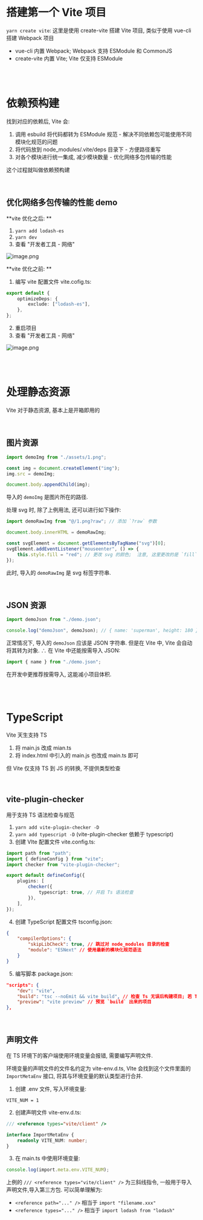 # 搭建第一个 Vite 项目

`yarn create vite`: 这里是使用 create-vite 搭建 Vite 项目, 类似于使用 vue-cli 搭建 Webpack 项目

-   vue-cli 内置 Webpack; Webpack 支持 ESModule 和 CommonJS
-   create-vite 内置 Vite; Vite 仅支持 ESModule

<br><br>

# 依赖预构建

找到对应的依赖后, Vite 会:

1.  调用 esbuild 将代码都转为 ESModule 规范 - 解决不同依赖包可能使用不同模块化规范的问题
2.  将代码放到 node_modules/.vite/deps 目录下 - 方便路径重写
3.  对各个模块进行统一集成, 减少模块数量 - 优化网络多包传输的性能

这个过程就叫做依赖预构建

<br>

## 优化网络多包传输的性能 demo

**vite 优化之后: **

1.  `yarn add lodash-es`
2.  `yarn dev`
3.  查看 "开发者工具 - 网络"

<img src="https://cdn.nlark.com/yuque/0/2023/png/2317274/1675672721623-f2c71f18-ee71-42ae-8057-2c8e4a5bebf0.png?x-oss-process=image%2Fformat%2Cwebp" alt="image.png" />

**vite 优化之前: **

1.  编写 vite 配置文件 vite.cofig.ts:

```ts
export default {
    optimizeDeps: {
        exclude: ["lodash-es"],
    },
};
```

2.  重启项目
3.  查看 "开发者工具 - 网络"

![image.png](https://cdn.nlark.com/yuque/0/2023/png/2317274/1675672699463-b4b48661-c154-4144-a524-ef1ad54310ed.png?x-oss-process=image%2Fformat%2Cwebp)

<br><br>

# 处理静态资源

Vite 对于静态资源, 基本上是开箱即用的

<br>

## 图片资源

```ts
import demoImg from "./assets/1.png";

const img = document.createElement("img");
img.src = demoImg;

document.body.appendChild(img);
```

导入的 `demoImg` 是图片所在的路径.

处理 svg 时, 除了上例用法, 还可以进行如下操作:

```ts
import demoRawImg from "@/1.png?raw"; // 添加 `?raw` 参数

document.body.innerHTML = demoRawImg;

const svgElement = document.getElementsByTagName("svg")[0];
svgElement.addEventListener("mouseenter", () => {
    this.style.fill = "red"; // 更改 svg 的颜色;  注意, 这里更改的是 `fill` attribute
});
```

此时, 导入的 `demoRawImg` 是 svg 标签字符串.

<br>

## JSON 资源

```ts
import demoJson from "./demo.json";

console.log("demoJson", demoJson); // { name: 'superman', height: 180 }
```

正常情况下, 导入的 `demoJson` 应该是 JSON 字符串. 但是在 Vite 中, Vite 会自动将其转为对象. ∴ 在 Vite 中还能按需导入 JSON:

```ts
import { name } from "./demo.json";
```

在开发中更推荐按需导入, 这能减小项目体积.

<br><br>

# TypeScript

Vite 天生支持 TS

1.  将 main.js 改成 mian.ts
2.  将 index.html 中引入的 main.js 也改成 main.ts 即可

但 Vite 仅支持 TS 到 JS 的转换, 不提供类型检查

<br>

## vite-plugin-checker

用于支持 TS 语法检查与规范

1.  `yarn add vite-plugin-checker -D`
2.  `yarn add typescript -D` (vite-plugin-checker 依赖于 typescript)
3.  创建 VIte 配置文件 vite.config.ts:

```ts
import path from "path";
import { defineConfig } from "vite";
import checker from "vite-plugin-checker";

export default defineConfig({
    plugins: [
        checker({
            typescript: true, // 开启 Ts 语法检查
        }),
    ],
});
```

4.  创建 TypeScript 配置文件 tsconfig.json:

```json
{
    "compilerOptions": {
        "skipLibCheck": true, // 跳过对 node_modules 目录的检查
        "module": "ESNext" // 使用最新的模块化规范语法
    }
}
```

5.  编写脚本 package.json:

```json
"scripts": {
    "dev": "vite",
    "build": "tsc --noEmit && vite build", // 检查 Ts 无误后构建项目; 若 Ts 检查出错, 则不构建
    "preview": "vite preview" // 预览 `build` 出来的项目
},
```

<br>

## 声明文件

在 TS 环境下的客户端使用环境变量会报错, 需要编写声明文件.

环境变量的声明文件的文件名约定为 vite-env.d.ts, VIte 会找到这个文件里面的 `ImportMetaEnv` 接口, 将其与环境变量的默认类型进行合并.

1.  创建 .env 文件, 写入环境变量:

```
VITE_NUM = 1
```

2.  创建声明文件 vite-env.d.ts:

```ts
/// <reference types="vite/client" />

interface ImportMetaEnv {
    readonly VITE_NUM: number;
}
```

3.  在 main.ts 中使用环境变量:

```ts
console.log(import.meta.env.VITE_NUM);
```

上例的 `/// <reference types="vite/client" />` 为三斜线指令, 一般用于导入声明文件,导入第三方包. 可以简单理解为:

-   `<reference path="..." />` 相当于 `import "filename.xxx"`
-   `<reference types="..." />` 相当于 `import lodash from "lodash"`

<br>
